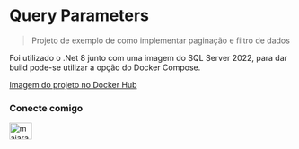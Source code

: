 # Query Parameters
> Projeto de exemplo de como implementar paginação e filtro de dados

Foi utilizado o .Net 8 junto com uma imagem do SQL Server 2022, para dar build pode-se utilizar a opção do Docker Compose.

[Imagem do projeto no Docker Hub]([https://hub.docker.com/repository/docker/majaraoo/identity/general](https://hub.docker.com/repository/docker/majaraoo/queryparameters/general))

<h3 align="left">Conecte comigo</h3>
<p align="left">
<a href="https://linkedin.com/in/majarao" target="blank"><img align="center" src="https://raw.githubusercontent.com/rahuldkjain/github-profile-readme-generator/master/src/images/icons/Social/linked-in-alt.svg" alt="majarao" height="30" width="40" /></a>
</p>
